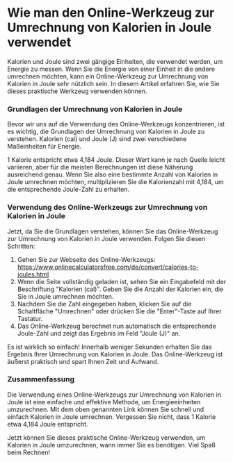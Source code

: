 Wie man den Online-Werkzeug zur Umrechnung von Kalorien in Joule verwendet
==========================================================================

Kalorien und Joule sind zwei gängige Einheiten, die verwendet werden, um Energie zu messen. Wenn Sie die Energie von einer Einheit in die andere umrechnen möchten, kann ein Online-Werkzeug zur Umrechnung von Kalorien in Joule sehr nützlich sein. In diesem Artikel erfahren Sie, wie Sie dieses praktische Werkzeug verwenden können.

### Grundlagen der Umrechnung von Kalorien in Joule

Bevor wir uns auf die Verwendung des Online-Werkzeugs konzentrieren, ist es wichtig, die Grundlagen der Umrechnung von Kalorien in Joule zu verstehen. Kalorien (cal) und Joule (J) sind zwei verschiedene Maßeinheiten für Energie.

1 Kalorie entspricht etwa 4,184 Joule. Dieser Wert kann je nach Quelle leicht variieren, aber für die meisten Berechnungen ist diese Näherung ausreichend genau. Wenn Sie also eine bestimmte Anzahl von Kalorien in Joule umrechnen möchten, multiplizieren Sie die Kalorienzahl mit 4,184, um die entsprechende Joule-Zahl zu erhalten.

### Verwendung des Online-Werkzeugs zur Umrechnung von Kalorien in Joule

Jetzt, da Sie die Grundlagen verstehen, können Sie das Online-Werkzeug zur Umrechnung von Kalorien in Joule verwenden. Folgen Sie diesen Schritten:

1. Gehen Sie zur Webseite des Online-Werkzeugs: <https://www.onlinecalculatorsfree.com/de/convert/calories-to-joules.html>
2. Wenn die Seite vollständig geladen ist, sehen Sie ein Eingabefeld mit der Beschriftung "Kalorien (cal)". Geben Sie die Anzahl der Kalorien ein, die Sie in Joule umrechnen möchten.
3. Nachdem Sie die Zahl eingegeben haben, klicken Sie auf die Schaltfläche "Umrechnen" oder drücken Sie die "Enter"-Taste auf Ihrer Tastatur.
4. Das Online-Werkzeug berechnet nun automatisch die entsprechende Joule-Zahl und zeigt das Ergebnis im Feld "Joule (J)" an.

Es ist wirklich so einfach! Innerhalb weniger Sekunden erhalten Sie das Ergebnis Ihrer Umrechnung von Kalorien in Joule. Das Online-Werkzeug ist äußerst praktisch und spart Ihnen Zeit und Aufwand.

### Zusammenfassung

Die Verwendung eines Online-Werkzeugs zur Umrechnung von Kalorien in Joule ist eine einfache und effektive Methode, um Energieeinheiten umzurechnen. Mit dem oben genannten Link können Sie schnell und einfach Kalorien in Joule umrechnen. Vergessen Sie nicht, dass 1 Kalorie etwa 4,184 Joule entspricht.

Jetzt können Sie dieses praktische Online-Werkzeug verwenden, um Kalorien in Joule umzurechnen, wann immer Sie es benötigen. Viel Spaß beim Rechnen!